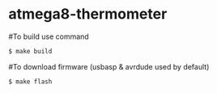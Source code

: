 # atmega8-thermometer

#To build use command

```bash
$ make build
```

#To download firmware (usbasp & avrdude used by default) 

```bash
$ make flash
```



